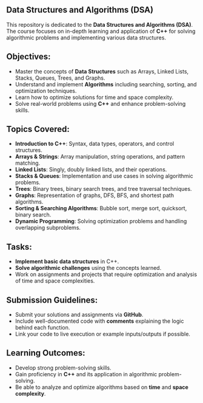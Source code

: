 ## Data Structures and Algorithms (DSA)

This repository is dedicated to the **Data Structures and Algorithms (DSA)**. The course focuses on in-depth learning and application of **C++** for solving algorithmic problems and implementing various data structures.

## Objectives:
- Master the concepts of **Data Structures** such as Arrays, Linked Lists, Stacks, Queues, Trees, and Graphs.
- Understand and implement **Algorithms** including searching, sorting, and optimization techniques.
- Learn how to optimize solutions for time and space complexity.
- Solve real-world problems using **C++** and enhance problem-solving skills.

## Topics Covered:
- **Introduction to C++**: Syntax, data types, operators, and control structures.
- **Arrays & Strings**: Array manipulation, string operations, and pattern matching.
- **Linked Lists**: Singly, doubly linked lists, and their operations.
- **Stacks & Queues**: Implementation and use cases in solving algorithmic problems.
- **Trees**: Binary trees, binary search trees, and tree traversal techniques.
- **Graphs**: Representation of graphs, DFS, BFS, and shortest path algorithms.
- **Sorting & Searching Algorithms**: Bubble sort, merge sort, quicksort, binary search.
- **Dynamic Programming**: Solving optimization problems and handling overlapping subproblems.

## Tasks:
- **Implement basic data structures** in C++.
- **Solve algorithmic challenges** using the concepts learned.
- Work on assignments and projects that require optimization and analysis of time and space complexities.

## Submission Guidelines:
- Submit your solutions and assignments via **GitHub**.
- Include well-documented code with **comments** explaining the logic behind each function.
- Link your code to live execution or example inputs/outputs if possible.

## Learning Outcomes:
- Develop strong problem-solving skills.
- Gain proficiency in **C++** and its application in algorithmic problem-solving.
- Be able to analyze and optimize algorithms based on **time** and **space complexity**.
